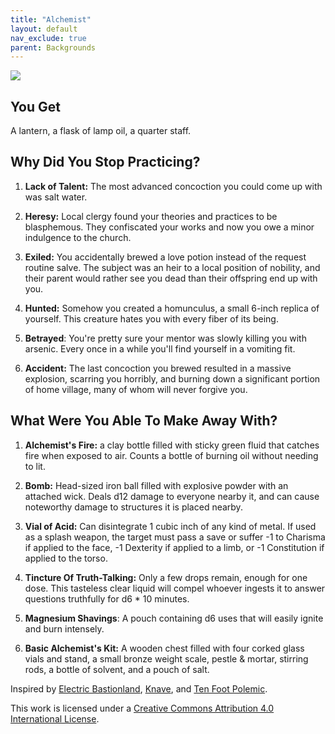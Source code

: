 ```yaml
---
title: "Alchemist"
layout: default
nav_exclude: true
parent: Backgrounds
---
```


![](https://aboleth-overlords.com/wp-content/uploads/2020/06/alchemist.jpg)

## You Get

A lantern, a flask of lamp oil, a quarter staff.

## Why Did You Stop Practicing?

1. **Lack of Talent:** The most advanced concoction you could come up with was salt water.  

2. **Heresy:** Local clergy found your theories and practices to be blasphemous. They confiscated your works and now you owe a minor indulgence to the church.  

3. **Exiled:** You accidentally brewed a love potion instead of the request routine salve. The subject was an heir to a local position of nobility, and their parent would rather see you dead than their offspring end up with you.  

4. **Hunted:** Somehow you created a homunculus, a small 6-inch replica of yourself. This creature hates you with every fiber of its being.  

5. **Betrayed**: You're pretty sure your mentor was slowly killing you with arsenic. Every once in a while you'll find yourself in a vomiting fit.  

6. **Accident:** The last concoction you brewed resulted in a massive explosion, scarring you horribly, and burning down a significant portion of home village, many of whom will never forgive you.

## What Were You Able To Make Away With?

1. **Alchemist's Fire:** a clay bottle filled with sticky green fluid that catches fire when exposed to air. Counts a bottle of burning oil without needing to lit.  

2. **Bomb:** Head-sized iron ball filled with explosive powder with an attached wick. Deals d12 damage to everyone nearby it, and can cause noteworthy damage to structures it is placed nearby.  

3. **Vial of Acid:** Can disintegrate 1 cubic inch of any kind of metal. If used as a splash weapon, the target must pass a save or suffer -1 to Charisma if applied to the face, -1 Dexterity if applied to a limb, or -1 Constitution if applied to the torso.  

4. **Tincture Of Truth-Talking:** Only a few drops remain, enough for one dose. This tasteless clear liquid will compel whoever ingests it to answer questions truthfully for d6 \* 10 minutes.  

5. **Magnesium Shavings**: A pouch containing d6 uses that will easily ignite and burn intensely.  

6. **Basic Alchemist's Kit:** A wooden chest filled with four corked glass vials and stand, a small bronze weight scale, pestle & mortar, stirring rods, a bottle of solvent, and a pouch of salt.

Inspired by [Electric Bastionland](https://chrismcdee.itch.io/electric-bastionland), [Knave](https://www.drivethrurpg.com/product/250888/Knave), and [Ten Foot Polemic](http://tenfootpolemic.blogspot.com/2014/01/200-failed-medieval-careers.html).

This work is licensed under a [Creative Commons Attribution 4.0 International License](http://creativecommons.org/licenses/by/4.0/).
